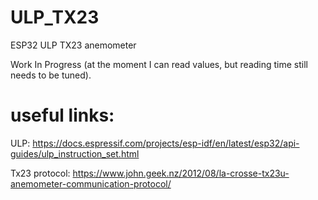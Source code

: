 # ULP_TX23
ESP32 ULP TX23 anemometer


Work In Progress (at the moment I can read values, but reading time still needs to be tuned).

# useful links:
ULP: https://docs.espressif.com/projects/esp-idf/en/latest/esp32/api-guides/ulp_instruction_set.html

Tx23 protocol: https://www.john.geek.nz/2012/08/la-crosse-tx23u-anemometer-communication-protocol/
